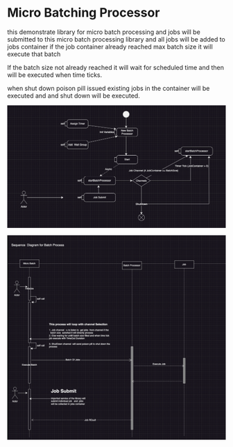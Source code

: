 # Micro Batching Processor
this demonstrate library for micro batch processing and  jobs will be submitted to 
this micro batch processing library and  all jobs will be added to jobs container 
if the job container already reached max batch size it will execute that batch

If the batch size not already reached it will wait for scheduled time and then will be executed 
when time ticks.

when shut down poison pill issued  existing jobs in the container will be executed and 
and shut down will be executed.

![img.png](flow_diagram.png)


![img_1.png](sequence_diagram.png)